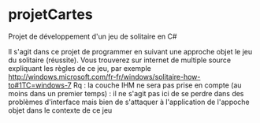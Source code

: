projetCartes
============

Projet de développement d'un jeu de solitaire en C#

Il s'agit dans ce projet de programmer en suivant une approche objet le jeu du solitaire (réussite).
Vous trouverez sur internet de multiple source expliquant les règles de ce jeu, par exemple http://windows.microsoft.com/fr-fr/windows/solitaire-how-to#1TC=windows-7
Rq : la couche IHM ne sera pas prise en compte (au moins dans un premier temps) : il ne s'agit pas ici de se perdre dans des problèmes d'interface mais bien de s'attaquer à l'application de l'appoche objet dans le contexte de ce jeu

